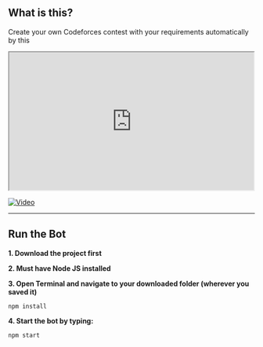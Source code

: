## What is this?
Create your own Codeforces contest with your requirements automatically by this

<iframe style="max-width:500px; width:100%; aspect-ratio:16/9" src="https://www.youtube.com/embed/QBxa-1oEm-o" allowfullscreen></iframe>

[![Video](https://img.youtube.com/vi/YOUR_VIDEO_ID/0.jpg)](https://www.youtube.com/embed/QBxa-1oEm-o)


***

## Run the Bot
**1. Download the project first**

**2. Must have Node JS installed**

**3. Open Terminal and navigate to your downloaded folder (wherever you saved it)** 
```
npm install
```

**4. Start the bot by typing:**
```
npm start
```